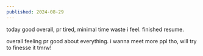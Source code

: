 ```yaml
---
published: 2024-08-29
---
```

today
good overall, pr tired, minimal time waste i feel. finished resume.

overall feeling pr good about everything. i wanna meet more ppl tho, will try to finesse it tmrw!